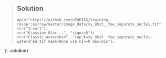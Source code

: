 > ## Solution
> ```
> open("https://github.com/NEUBIAS/training-resources/raw/master/image_data/xy_8bit__few_separate_nuclei.tif");
> run("Invert");
> run("Gaussian Blur...", "sigma=5");
> run("Classic Watershed", "input=xy_8bit__few_separate_nuclei-watershed.tif mask=None use min=0 max=255");
> ```
{: .solution}
